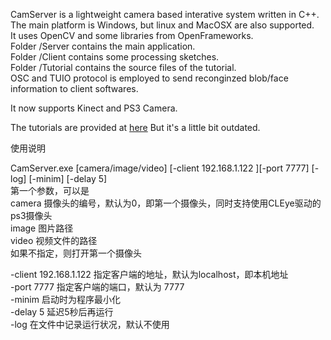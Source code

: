 ﻿CamServer is a lightweight camera based interative system written in C++.  
The main platform is Windows, but linux and MacOSX are also supported.  
It uses OpenCV and some libraries from OpenFrameworks.  
Folder /Server contains the main application.   
Folder /Client contains some processing sketches.  
Folder /Tutorial contains the source files of the tutorial.  
OSC and TUIO protocol is employed to send reconginzed blob/face information to client softwares.  

It now supports Kinect and PS3 Camera.

The tutorials are provided at [here](http://www.everbox.com/f/bwy7u4c3xDkmKpKMbtTWu7ojqR)
But it's a little bit outdated.

使用说明


CamServer.exe [camera/image/video] [-client 192.168.1.122 ][-port 7777] [-log] [-minim] [-delay 5]  
第一个参数，可以是  
camera		摄像头的编号，默认为0，即第一个摄像头，同时支持使用CLEye驱动的ps3摄像头  
image		图片路径  
video		视频文件的路径  
如果不指定，则打开第一个摄像头   

-client 192.168.1.122	指定客户端的地址，默认为localhost，即本机地址  
-port 7777	指定客户端的端口，默认为 7777  
-minim		启动时为程序最小化  
-delay	5	延迟5秒后再运行  
-log 		在文件中记录运行状况，默认不使用  
